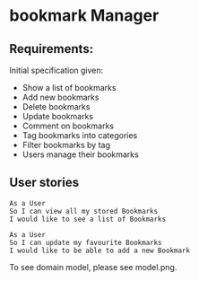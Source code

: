 # bookmark Manager

## Requirements:

Initial specification given:

* Show a list of bookmarks
* Add new bookmarks
* Delete bookmarks
* Update bookmarks
* Comment on bookmarks
* Tag bookmarks into categories
* Filter bookmarks by tag
* Users manage their bookmarks

## User stories

```
As a User
So I can view all my stored Bookmarks
I would like to see a list of Bookmarks
```
```
As a User
So I can update my favourite Bookmarks
I would like to be able to add a new Bookmark
```
To see domain model, please see model.png.

